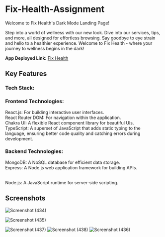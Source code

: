 # Fix-Health-Assignment

Welcome to Fix Health's Dark Mode Landing Page!

Step into a world of wellness with our new look. Dive into our services, tips, and more, all designed for effortless browsing. Say goodbye to eye strain and hello to a healthier experience. Welcome to Fix Health - where your journey to wellness begins in the dark!

**App Deployed Link:** [Fix Health](https://fixhealth-pi.vercel.app/)

## Key Features

### Tech Stack:

### Frontend Technologies:

React.js: For building interactive user interfaces.
<br />
React Router DOM: For navigation within the application.
<br />
Chakra UI: A flexible React component library for beautiful UIs.
<br />
TypeScript: A superset of JavaScript that adds static typing to the language, ensuring better code quality and catching errors during development.



### Backend Technologies:

MongoDB: A NoSQL database for efficient data storage.
<br />
Express: A Node.js web application framework for building APIs.


<br />
Node.js: A JavaScript runtime for server-side scripting.
<br />

## Screenshots
![Screenshot (434)](https://github.com/AbhishekRaskar/Fix-Health-Assignment/assets/112754426/d0103f8d-731c-4ba4-9016-0e69f43375ba)

![Screenshot (435)](https://github.com/AbhishekRaskar/Fix-Health-Assignment/assets/112754426/41d98e5d-4239-4f9c-9311-d12e99eed104)


![Screenshot (437)](https://github.com/AbhishekRaskar/Fix-Health-Assignment/assets/112754426/581ee8da-8a47-487e-8fae-ded650add0ad)
![Screenshot (438)](https://github.com/AbhishekRaskar/Fix-Health-Assignment/assets/112754426/8d223834-42d5-43d0-834f-2fd320aa2d89)
![Screenshot (436)](https://github.com/AbhishekRaskar/Fix-Health-Assignment/assets/112754426/08fb3534-897a-4e71-a39b-1ef5631fbfc1)


